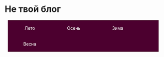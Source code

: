 # Не твой блог
<style>
#navbar, #navbar li {
  margin: 10;
  padding: 0;
}
#navbar {
  background: #4C002F;
}
#navbar li {
  display: inline-block;
  width: 25%;
  text-align: center;
}
#navbar a {
  display: block;
  padding: 7px;
  color: white;
  text-decoration: none;
}
#navbar a:hover {
  background: #8A2D51;
}
</style>

<ul id="navbar">
  <li><a href="#1">Лето</a>
  <li><a href="#2">Осень</a>
  <li><a href="#3">Зима</a>
  <li><a href="#4">Весна</a>








